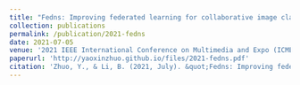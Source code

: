 ```yaml
---
title: "Fedns: Improving federated learning for collaborative image classification on mobile clients"
collection: publications
permalink: /publication/2021-fedns
date: 2021-07-05
venue: '2021 IEEE International Conference on Multimedia and Expo (ICME)'
paperurl: 'http://yaoxinzhuo.github.io/files/2021-fedns.pdf'
citation: 'Zhuo, Y., & Li, B. (2021, July). &quot;Fedns: Improving federated learning for collaborative image classification on mobile clients. &quot; <i>2021 IEEE International Conference on Multimedia and Expo (ICME)</i>. (pp. 1-6). IEEE.'
---
```


